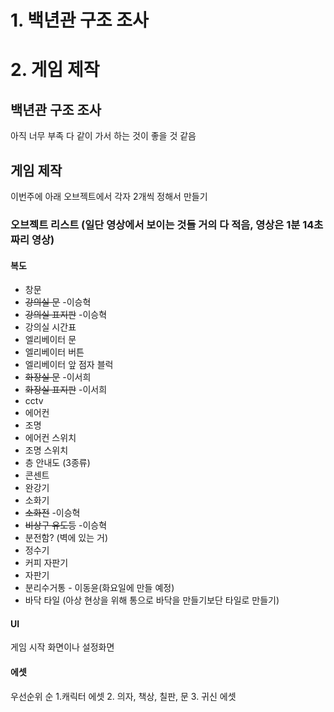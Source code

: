 # 1. 백년관 구조 조사
# 2. 게임 제작

## 백년관 구조 조사
아직 너무 부족
다 같이 가서 하는 것이 좋을 것 같음

## 게임 제작
이번주에 아래 오브젝트에서 각자 2개씩 정해서 만들기

### 오브젝트 리스트 (일단 영상에서 보이는 것들 거의 다 적음, 영상은 1분 14초짜리 영상)
#### 복도
* 창문   
* ~~강의실 문~~ -이승혁
* ~~강의실 표지판~~ -이승혁
* 강의실 시간표
* 엘리베이터 문
* 엘리베이터 버튼
* 엘리베이터 앞 점자 블럭
* ~~화장실 문~~ -이서희
* ~~화장실 표지판~~ -이서희
* cctv
* 에어컨
* 조명
* 에어컨 스위치
* 조명 스위치
* 층 안내도 (3종류)
* 콘센트
* 완강기
* 소화기
* ~~소화전~~ -이승혁
* ~~비상구 유도등~~ -이승혁
* 분전함? (벽에 있는 거)
* 정수기
* 커피 자판기
* 자판기
* 분리수거통 - 이동윤(화요일에 만들 예정)
* 바닥 타일 (아상 현상을 위해 통으로 바닥을 만들기보단 타일로 만들기)

#### UI
게임 시작 화면이나 설정화면

#### 에셋
우선순위 순
1.캐릭터 에셋
2. 의자, 책상, 칠판, 문
3. 귀신 에셋
